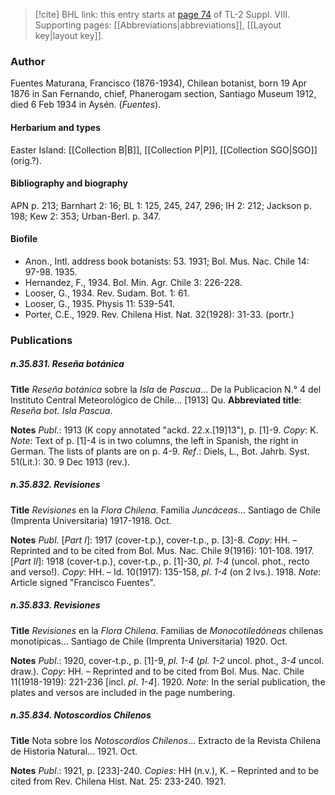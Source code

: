 > [!cite] BHL link: this entry starts at [page 74](https://www.biodiversitylibrary.org/item/103832#page/86/mode/1up) of TL-2 Suppl. VIII.
> Supporting pages: [[Abbreviations|abbreviations]], [[Layout key|layout key]].

### Author

Fuentes Maturana, Francisco (1876-1934), Chilean botanist, born 19 Apr 1876 in San Fernando, chief, Phanerogam section, Santiago Museum 1912, died 6 Feb 1934 in Aysén. (*Fuentes*).

#### Herbarium and types

Easter Island: [[Collection B|B]], [[Collection P|P]], [[Collection SGO|SGO]] (orig.?).

#### Bibliography and biography

APN p. 213; Barnhart 2: 16; BL 1: 125, 245, 247, 296; IH 2: 212; Jackson p. 198; Kew 2: 353; Urban-Berl. p. 347.

#### Biofile

- Anon., Intl. address book botanists: 53. 1931; Bol. Mus. Nac. Chile 14: 97-98. 1935.
- Hernandez, F., 1934. Bol. Min. Agr. Chile 3: 226-228.
- Looser, G., 1934. Rev. Sudam. Bot. 1: 61.
- Looser, G., 1935. Physis 11: 539-541.
- Porter, C.E., 1929. Rev. Chilena Hist. Nat. 32(1928): 31-33. (portr.)

### Publications

##### n.35.831. Reseña botánica

**Title**
*Reseña botánica* sobre la *Isla* de *Pascua*... De la Publicacion N.° 4 del Instituto Central Meteorológico de Chile... \[1913\] Qu.
**Abbreviated title**: *Reseña bot. Isla Pascua*.

**Notes**
*Publ*.: 1913 (K copy annotated "ackd. 22.x.\[19\]13"), p. \[1\]-9. *Copy*: K.
*Note*: Text of p. \[1\]-4 is in two columns, the left in Spanish, the right in German. The lists of plants are on p. 4-9.
*Ref*.: Diels, L., Bot. Jahrb. Syst. 51(Lit.): 30. 9 Dec 1913 (rev.).

##### n.35.832. Revisiones

**Title**
*Revisiones* en la *Flora Chilena*. Familia *Juncáceas*... Santiago de Chile (Imprenta Universitaria) 1917-1918. Oct.

**Notes**
*Publ*. \[*Part I*\]: 1917 (cover-t.p.), cover-t.p., p. \[3\]-8. *Copy*: HH. – Reprinted and to be cited from Bol. Mus. Nac. Chile 9(1916): 101-108. 1917.
\[*Part II*\]: 1918 (cover-t.p.), cover-t.p., p. \[1\]-30, *pl. 1-4* (uncol. phot., recto and verso!).
*Copy*: HH. – Id. 10(1917): 135-158, *pl*. *1-4* (on 2 lvs.). 1918.
*Note*: Article signed "Francisco Fuentes".

##### n.35.833. Revisiones

**Title**
*Revisiones* en la *Flora Chilena*. Familias de *Monocotiledóneas* chilenas monotípicas... Santiago de Chile (Imprenta Universitaria) 1920. Oct.

**Notes**
*Publ*.: 1920, cover-t.p., p. \[1\]-9, *pl. 1-4* (*pl. 1-2* uncol. phot., *3-4* uncol. draw.). *Copy*: HH. – Reprinted and to be cited from Bol. Mus. Nac. Chile 11(1918-1919): 221-236 \[incl. *pl*.
*1-4*\]. 1920.
*Note*: In the serial publication, the plates and versos are included in the page numbering.

##### n.35.834. Notoscordios Chilenos

**Title**
Nota sobre los *Notoscordios Chilenos*... Extracto de la Revista Chilena de Historia Natural... 1921. Oct.

**Notes**
*Publ*.: 1921, p. \[233\]-240. *Copies*: HH (n.v.), K. – Reprinted and to be cited from Rev. Chilena Hist. Nat. 25: 233-240. 1921.

